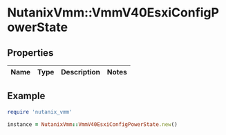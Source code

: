 # NutanixVmm::VmmV40EsxiConfigPowerState

## Properties

| Name | Type | Description | Notes |
| ---- | ---- | ----------- | ----- |

## Example

```ruby
require 'nutanix_vmm'

instance = NutanixVmm::VmmV40EsxiConfigPowerState.new()
```

